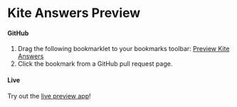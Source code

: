 # Kite Answers Preview

#### GitHub
1. Drag the following bookmarklet to your bookmarks toolbar: <a href="javascript:(function() {window.open('http://answers-preview.kite.com/github/?url='+window.location.href);})()">Preview Kite Answers</a>
2. Click the bookmark from a GitHub pull request page.

#### Live
Try out the [live preview app](/live/)!
